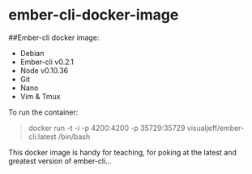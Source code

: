 ember-cli-docker-image
======================

##Ember-cli docker image:

* Debian
* Ember-cli v0.2.1
* Node v0.10.36
* Git
* Nano
* Vim & Tmux

To run the container:

> docker run -t -i -p 4200:4200 -p 35729:35729 visualjeff/ember-cli:latest /bin/bash

This docker image is handy for teaching, for poking at the latest and greatest version of ember-cli...

